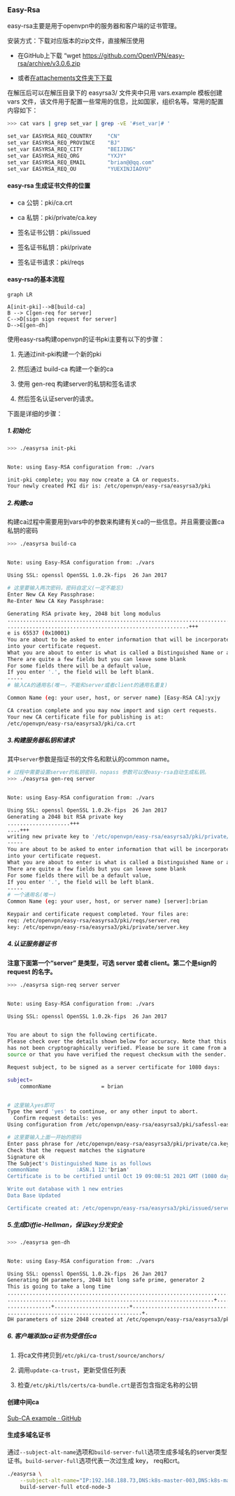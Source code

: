 ### Easy-Rsa

easy-rsa主要是用于openvpn中的服务器和客户端的证书管理。

安装方式：下载对应版本的zip文件，直接解压使用

- 在GitHub上下载 “wget https://github.com/OpenVPN/easy-rsa/archive/v3.0.6.zip

- 或者[在attachements文件夹下下载](attachements/easy-rsa-3.0.6.zip)

在解压后可以在解压目录下的 easyrsa3/ 文件夹中只用 vars.example 模板创建 vars 文件，该文件用于配置一些常用的信息，比如国家，组织名等。常用的配置内容如下：

```bash
>>> cat vars | grep set_var | grep -vE '#set_var|# '

set_var EASYRSA_REQ_COUNTRY     "CN"
set_var EASYRSA_REQ_PROVINCE    "BJ"
set_var EASYRSA_REQ_CITY        "BEIJING"
set_var EASYRSA_REQ_ORG         "YXJY"
set_var EASYRSA_REQ_EMAIL       "brian@@qq.com"
set_var EASYRSA_REQ_OU          "YUEXINJIAOYU"
```

#### easy-rsa 生成证书文件的位置

- ca 公钥：pki/ca.crt

- ca 私钥：pki/private/ca.key

- 签名证书公钥：pki/issued

- 签名证书私钥：pki/private

- 签名证书请求：pki/reqs

#### easy-rsa的基本流程

```mermaid
graph LR

A[init-pki]-->B[build-ca]
B --> C[gen-req for server]
C-->D[sign sign request for server]
D-->E[gen-dh]
```

使用easy-rsa构建openvpn的证书pki主要有以下的步骤：

1. 先通过init-pki构建一个新的pki

2. 然后通过 build-ca 构建一个新的ca

3. 使用 gen-req 构建server的私钥和签名请求

4. 然后签名认证server的请求。

下面是详细的步骤：

##### 1.初始化

```bash
>>> ./easyrsa init-pki


Note: using Easy-RSA configuration from: ./vars

init-pki complete; you may now create a CA or requests.
Your newly created PKI dir is: /etc/openvpn/easy-rsa/easyrsa3/pki
```

##### 2.构建ca

构建ca过程中需要用到vars中的参数来构建有关ca的一些信息。并且需要设置ca私钥的密码

```bash
>>> ./easyrsa build-ca


Note: using Easy-RSA configuration from: ./vars

Using SSL: openssl OpenSSL 1.0.2k-fips  26 Jan 2017

# 这里要输入两次密码，密码自定义(一定不能忘)
Enter New CA Key Passphrase:
Re-Enter New CA Key Passphrase:

Generating RSA private key, 2048 bit long modulus
.........................................................................................+++
..........................................................+++
e is 65537 (0x10001)
You are about to be asked to enter information that will be incorporated
into your certificate request.
What you are about to enter is what is called a Distinguished Name or a DN.
There are quite a few fields but you can leave some blank
For some fields there will be a default value,
If you enter '.', the field will be left blank.
-----
# 输入CA的通用名(唯一，不能和server或者client的通用名重复)

Common Name (eg: your user, host, or server name) [Easy-RSA CA]:yxjy

CA creation complete and you may now import and sign cert requests.
Your new CA certificate file for publishing is at:
/etc/openvpn/easy-rsa/easyrsa3/pki/ca.crt
```

##### 3.构建服务器私钥和请求

其中`server`参数是指证书的文件名和默认的common name。

```bash
# 过程中需要设置server的私钥密码，nopass 参数可以使easy-rsa自动生成私钥。
>>> ./easyrsa gen-req server 


Note: using Easy-RSA configuration from: ./vars

Using SSL: openssl OpenSSL 1.0.2k-fips  26 Jan 2017
Generating a 2048 bit RSA private key
....................+++
....+++
writing new private key to '/etc/openvpn/easy-rsa/easyrsa3/pki/private/server.key.8wvYsw415K'
-----
You are about to be asked to enter information that will be incorporated
into your certificate request.
What you are about to enter is what is called a Distinguished Name or a DN.
There are quite a few fields but you can leave some blank
For some fields there will be a default value,
If you enter '.', the field will be left blank.
-----
# 一个通用名(唯一)
Common Name (eg: your user, host, or server name) [server]:brian

Keypair and certificate request completed. Your files are:
req: /etc/openvpn/easy-rsa/easyrsa3/pki/reqs/server.req
key: /etc/openvpn/easy-rsa/easyrsa3/pki/private/server.key
```

##### 4.认证服务器证书

**注意下面第一个“server” 是类型，可选 server 或者 client。第二个是sign的request 的名字。**

```bash
>>> ./easyrsa sign-req server server


Note: using Easy-RSA configuration from: ./vars

Using SSL: openssl OpenSSL 1.0.2k-fips  26 Jan 2017


You are about to sign the following certificate.
Please check over the details shown below for accuracy. Note that this request
has not been cryptographically verified. Please be sure it came from a trusted
source or that you have verified the request checksum with the sender.

Request subject, to be signed as a server certificate for 1080 days:

subject=
    commonName                = brian


# 这里输入yes即可
Type the word 'yes' to continue, or any other input to abort.
  Confirm request details: yes
Using configuration from /etc/openvpn/easy-rsa/easyrsa3/pki/safessl-easyrsa.cnf

# 这里要输入上面一开始的密码
Enter pass phrase for /etc/openvpn/easy-rsa/easyrsa3/pki/private/ca.key:
Check that the request matches the signature
Signature ok
The Subject's Distinguished Name is as follows
commonName            :ASN.1 12:'brian'
Certificate is to be certified until Oct 19 09:08:51 2021 GMT (1080 days)

Write out database with 1 new entries
Data Base Updated

Certificate created at: /etc/openvpn/easy-rsa/easyrsa3/pki/issued/server.crt
```

##### 5.生成Diffie-Hellman，保证key分发安全

```bash
>>> ./easyrsa gen-dh


Note: using Easy-RSA configuration from: ./vars

Using SSL: openssl OpenSSL 1.0.2k-fips  26 Jan 2017
Generating DH parameters, 2048 bit long safe prime, generator 2
This is going to take a long time
.................................................................................+
..................................................................+............................
..............+........................+.......................................................
...........................................+.
DH parameters of size 2048 created at /etc/openvpn/easy-rsa/easyrsa3/pki/dh.pem
```

##### 6. 客户端添加ca证书为受信任ca

1. 将ca文件拷贝到`/etc/pki/ca-trust/source/anchors/`

2. 调用`update-ca-trust`，更新受信任列表

3. 检查`/etc/pki/tls/certs/ca-bundle.crt`是否包含指定名称的公钥

#### 创建中间ca

[Sub-CA example · GitHub](https://gist.github.com/QueuingKoala/e2c1c067a312384915b5)

#### 生成多域名证书

通过`--subject-alt-name`选项和`build-server-full`选项生成多域名的server类型证书。`build-server-full`选项代表一次过生成 key， req和crt。

```bash
./easyrsa \
    --subject-alt-name="IP:192.168.188.73,DNS:k8s-master-003,DNS:k8s-master-003.spark-liang,DNS:etcd-node-3,DNS:etcd-node-3.spark-liang" \
	build-server-full etcd-node-3 
```
